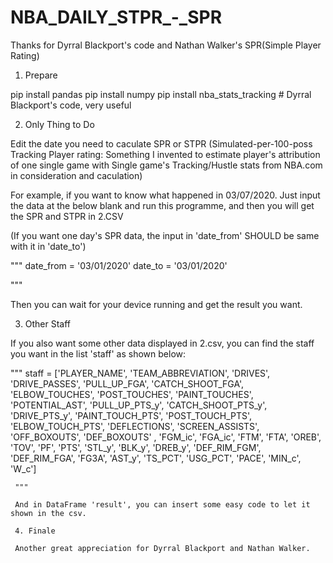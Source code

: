 # NBA_DAILY_STPR_-_SPR
Thanks for Dyrral Blackport's code and Nathan Walker's SPR(Simple Player Rating)

1. Prepare

pip install pandas
pip install numpy
pip install nba_stats_tracking   # Dyrral Blackport's code, very useful

2. Only Thing to Do

Edit the date you need to caculate SPR or STPR (Simulated-per-100-poss Tracking Player rating: Something I invented to estimate player's attribution of one single game with Single game's Tracking/Hustle stats from NBA.com in consideration and caculation)

For example, if you want to know what happened in 03/07/2020. Just input the data at the below blank and run this programme, and then you will get the SPR and STPR in 2.CSV

(If you want one day's SPR data, the input in 'date_from' SHOULD be same with it in 'date_to')

"""
date_from = '03/01/2020'
date_to = '03/01/2020'

"""

Then you can wait for your device running and get the result you want.

3. Other Staff

If you also want some other data displayed in 2.csv, you can find the staff you want in the list 'staff' as shown below:

"""
staff = ['PLAYER_NAME',
     'TEAM_ABBREVIATION',
     'DRIVES',
     'DRIVE_PASSES',
     'PULL_UP_FGA',
     'CATCH_SHOOT_FGA',
     'ELBOW_TOUCHES',
     'POST_TOUCHES',
     'PAINT_TOUCHES',
     'POTENTIAL_AST',
     'PULL_UP_PTS_y',
     'CATCH_SHOOT_PTS_y',
     'DRIVE_PTS_y',
     'PAINT_TOUCH_PTS',
     'POST_TOUCH_PTS',
     'ELBOW_TOUCH_PTS',
     'DEFLECTIONS',
     'SCREEN_ASSISTS',
     'OFF_BOXOUTS',
     'DEF_BOXOUTS' ,
     'FGM_ic',
     'FGA_ic',
     'FTM',
     'FTA',
     'OREB',
     'TOV',
     'PF',
     'PTS',
     'STL_y',
     'BLK_y',
     'DREB_y',
     'DEF_RIM_FGM',
     'DEF_RIM_FGA',
     'FG3A',
     'AST_y',
     'TS_PCT',
     'USG_PCT',
     'PACE',
     'MIN_c',
     'W_c']
     
     """
     
     And in DataFrame 'result', you can insert some easy code to let it shown in the csv.
     
     4. Finale
     
     Another great appreciation for Dyrral Blackport and Nathan Walker.
     
